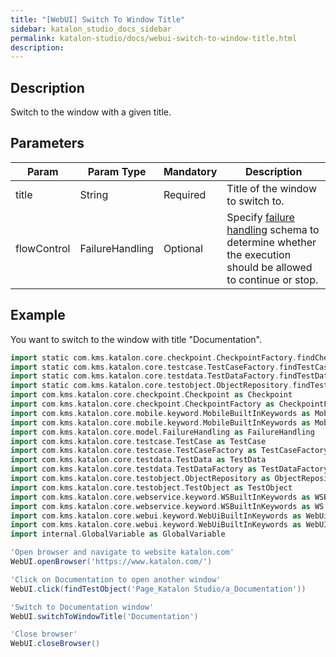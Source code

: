 ```yaml
---
title: "[WebUI] Switch To Window Title" 
sidebar: katalon_studio_docs_sidebar
permalink: katalon-studio/docs/webui-switch-to-window-title.html 
description: 
---
```

Description  
-------------

Switch to the window with a given title. 

Parameters  
------------

<table class="relative-table wrapped confluenceTable" style="table-layout: fixed;"><thead><tr><th class="xtd-0-0 confluenceTh" style="">Param</th><th class="xtd-0-1 confluenceTh" style="">Param Type</th><th class="xtd-0-2 confluenceTh" colspan="1" style="">Mandatory</th><th class="xtd-0-3 confluenceTh" colspan="1" style="">Description</th></tr></thead><tbody style=""><tr class="xtr-1" style=""><td class="xtd-1-0 confluenceTd" colspan="1" style=""><span style="">title</span></td><td class="xtd-1-1 confluenceTd" colspan="1" style=""><span style="">String</span></td><td class="xtd-1-2 confluenceTd" colspan="1" style=""><span style="">Required</span></td><td class="xtd-1-3 confluenceTd" colspan="1" style=""><span style="">Title of the window to switch to.</span></td></tr><tr class="xtr-2" style=""><td class="xtd-2-0 confluenceTd" style=""><span style="">flowControl</span></td><td class="xtd-2-1 confluenceTd" style=""><span style="">FailureHandling</span></td><td class="xtd-2-2 confluenceTd" colspan="1" style=""><span style="">Optional</span></td><td class="xtd-2-3 confluenceTd" colspan="1" style="">Specify <a href="https://docs.katalon.com/x/qAAM" rel="nofollow" style="">failure handling</a> <span style="">schema to determine whether the execution should be allowed to continue or stop.</span></td></tr></tbody></table>

Example 
--------

You want to switch to the window with title "Documentation".

```groovy
import static com.kms.katalon.core.checkpoint.CheckpointFactory.findCheckpoint
import static com.kms.katalon.core.testcase.TestCaseFactory.findTestCase
import static com.kms.katalon.core.testdata.TestDataFactory.findTestData
import static com.kms.katalon.core.testobject.ObjectRepository.findTestObject
import com.kms.katalon.core.checkpoint.Checkpoint as Checkpoint
import com.kms.katalon.core.checkpoint.CheckpointFactory as CheckpointFactory
import com.kms.katalon.core.mobile.keyword.MobileBuiltInKeywords as MobileBuiltInKeywords
import com.kms.katalon.core.mobile.keyword.MobileBuiltInKeywords as Mobile
import com.kms.katalon.core.model.FailureHandling as FailureHandling
import com.kms.katalon.core.testcase.TestCase as TestCase
import com.kms.katalon.core.testcase.TestCaseFactory as TestCaseFactory
import com.kms.katalon.core.testdata.TestData as TestData
import com.kms.katalon.core.testdata.TestDataFactory as TestDataFactory
import com.kms.katalon.core.testobject.ObjectRepository as ObjectRepository
import com.kms.katalon.core.testobject.TestObject as TestObject
import com.kms.katalon.core.webservice.keyword.WSBuiltInKeywords as WSBuiltInKeywords
import com.kms.katalon.core.webservice.keyword.WSBuiltInKeywords as WS
import com.kms.katalon.core.webui.keyword.WebUiBuiltInKeywords as WebUiBuiltInKeywords
import com.kms.katalon.core.webui.keyword.WebUiBuiltInKeywords as WebUI
import internal.GlobalVariable as GlobalVariable

'Open browser and navigate to website katalon.com'
WebUI.openBrowser('https://www.katalon.com/')

'Click on Documentation to open another window'
WebUI.click(findTestObject('Page_Katalon Studio/a_Documentation'))

'Switch to Documentation window'
WebUI.switchToWindowTitle('Documentation')

'Close browser'
WebUI.closeBrowser()
```
